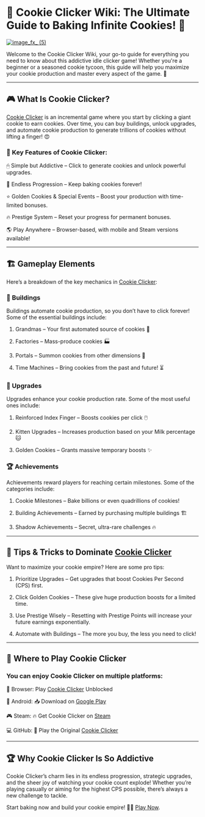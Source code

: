 # 📖 Cookie Clicker Wiki: The Ultimate Guide to Baking Infinite Cookies! 🍪

[![image_fx_ (5)](https://github.com/user-attachments/assets/3d4aa5ae-9f53-4b3a-80ed-b0a8f7fca99e)](https://cookieclicker.ee/)

Welcome to the Cookie Clicker Wiki, your go-to guide for everything you need to know about this addictive idle clicker game! Whether you're a beginner or a seasoned cookie tycoon, this guide will help you maximize your cookie production and master every aspect of the game. 🚀

---
## 🎮 What Is Cookie Clicker?

[Cookie Clicker](https://cookieclicker.ee/) is an incremental game where you start by clicking a giant cookie to earn cookies. Over time, you can buy buildings, unlock upgrades, and automate cookie production to generate trillions of cookies without lifting a finger! 😍

### 🍪 Key Features of Cookie Clicker:

🖱 Simple but Addictive – Click to generate cookies and unlock powerful upgrades.

🔄 Endless Progression – Keep baking cookies forever!

⭐ Golden Cookies & Special Events – Boost your production with time-limited bonuses.

🔥 Prestige System – Reset your progress for permanent bonuses.

🌎 Play Anywhere – Browser-based, with mobile and Steam versions available!

---
## 🏗️ Gameplay Elements

Here’s a breakdown of the key mechanics in [Cookie Clicker](https://cookieclickernew.github.io):

### 🏢 Buildings

Buildings automate cookie production, so you don’t have to click forever! Some of the essential buildings include:

1. Grandmas – Your first automated source of cookies 👵

2. Factories – Mass-produce cookies 🏭

3. Portals – Summon cookies from other dimensions 🔮

4. Time Machines – Bring cookies from the past and future! ⏳

### 🎁 Upgrades

Upgrades enhance your cookie production rate. Some of the most useful ones include:

1. Reinforced Index Finger – Boosts cookies per click 🖱️

2. Kitten Upgrades – Increases production based on your Milk percentage 🐱

3. Golden Cookies – Grants massive temporary boosts ✨

### 🏆 Achievements

Achievements reward players for reaching certain milestones. Some of the categories include:

1. Cookie Milestones – Bake billions or even quadrillions of cookies!

2. Building Achievements – Earned by purchasing multiple buildings 🏗

3. Shadow Achievements – Secret, ultra-rare challenges 🔥

---
## 🎯 Tips & Tricks to Dominate [Cookie Clicker](https://cookieclicker.app)

Want to maximize your cookie empire? Here are some pro tips:

1. Prioritize Upgrades – Get upgrades that boost Cookies Per Second (CPS) first.

2. Click Golden Cookies – These give huge production boosts for a limited time.

3. Use Prestige Wisely – Resetting with Prestige Points will increase your future earnings exponentially.

4. Automate with Buildings – The more you buy, the less you need to click!

---
## 📱 Where to Play Cookie Clicker

### You can enjoy Cookie Clicker on multiple platforms:

🍪 Browser: Play [Cookie Clicker](https://cookieclicker.ee/) Unblocked

📱 Android: 📥 Download on [Google Play](https://play.google.com/store/apps/details?id=org.dashnet.cookieclicker&hl=en)

🎮 Steam: 🔥 Get Cookie Clicker on [Steam](https://store.steampowered.com/app/1454400/Cookie_Clicker/)

💻 GitHub: 🔗 Play the Original [Cookie Clicker](https://github.com/retro-bowl-3kh0)

---
## 🏆 Why Cookie Clicker Is So Addictive

Cookie Clicker’s charm lies in its endless progression, strategic upgrades, and the sheer joy of watching your cookie count explode! Whether you’re playing casually or aiming for the highest CPS possible, there’s always a new challenge to tackle.

Start baking now and build your cookie empire! 🍪🔥 [Play Now](https://cookieclicker.ee/).

